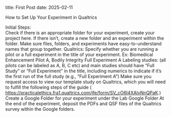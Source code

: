 title: First Post
date: 2025-02-11

How to Set Up Your Experiment in Qualtrics

Initial Steps:	
Check if there is an appropriate folder for your experiment, create your project here. 
If there isn’t, create a new folder and an experiment within the folder.
Make sure files, folders, and experiments have easy-to-understand names that group together.
Qualtrics: Specify whether you are running a pilot or a full experiment in the title of your experiment. Ex: Biomedical Enhancement Pilot A, Bodily Integrity Full Experiment A
Labeling studies: (all pilots can be labeled as A, B, C etc) and main studies should have “Full Study” or “Full Experiment” in the title, including numerics to indicate if it’s the first run of the full study (e.g., “Full Experiment A”)
Make sure you request access to view our template study on Qualtrics, which you will need to fulfill the following steps of the guide 
( https://practicalethics.fra1.qualtrics.com/jfe/form/SV_cO6I4XAlvNnQPaK.)
Create a Google Folder for your experiment under the Lab Google Folder
At the end of the experiment, deposit the PDFs and QSF files of the Qualtrics survey within the Google folders.

